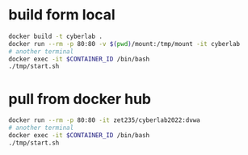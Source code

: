 # build form local

```bash
docker build -t cyberlab .
docker run --rm -p 80:80 -v $(pwd)/mount:/tmp/mount -it cyberlab
# another terminal
docker exec -it $CONTAINER_ID /bin/bash
./tmp/start.sh
```

# pull from docker hub

```bash
docker run --rm -p 80:80 -it zet235/cyberlab2022:dvwa
# another terminal
docker exec -it $CONTAINER_ID /bin/bash
./tmp/start.sh
```




